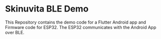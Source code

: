 # Skinuvita BLE Demo

This Repository contains the demo code for a Flutter Android app and Firmware code for ESP32. The ESP32 communicates with the Android App over BLE.
